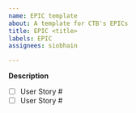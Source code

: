 ```yaml
---
name: EPIC template
about: A template for CTB's EPICs
title: EPIC <title>
labels: EPIC
assignees: siobhain

---
```


**Description**

- [ ] User Story #
- [ ] User Story #
